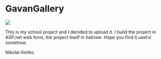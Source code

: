 GavanGallery
============
![](https://s28.postimg.org/bkctdmlfh/i_Umvw_Sk.jpg)


This is my school project and I decided to upload it. 
I build the project in ASP.net web form, the project itself in hebrew.
Hope you find it useful somehow.

Nikolai Ilishko 
